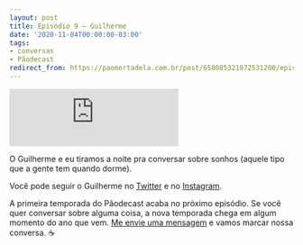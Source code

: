 ```yaml
---
layout: post
title: Episódio 9 – Guilherme
date: '2020-11-04T00:00:00-03:00'
tags:
- conversas
- Pãodecast
redirect_from: https://paomortadela.com.br/post/658085321972531200/epis%C3%B3dio-9-guilherme
---
```

<iframe src="https://anchor.fm/paomortadela/embed/episodes/Guilherme-Novello-em015m" height="102px" class="full-width" frameborder="0" scrolling="no" loading="lazy"></iframe>

O Guilherme e eu tiramos a noite pra conversar sobre sonhos (aquele tipo que a gente tem quando dorme).

Você pode seguir o Guilherme no [Twitter](https://twitter.com/novellogg) e no [Instagram](https://www.instagram.com/novellog_).

A primeira temporada do Pãodecast acaba no próximo episódio. Se você quer conversar sobre alguma coisa, a nova temporada chega em algum momento do ano que vem. [Me envie uma mensagem](/sobre/) e vamos marcar nossa conversa. ☕️

